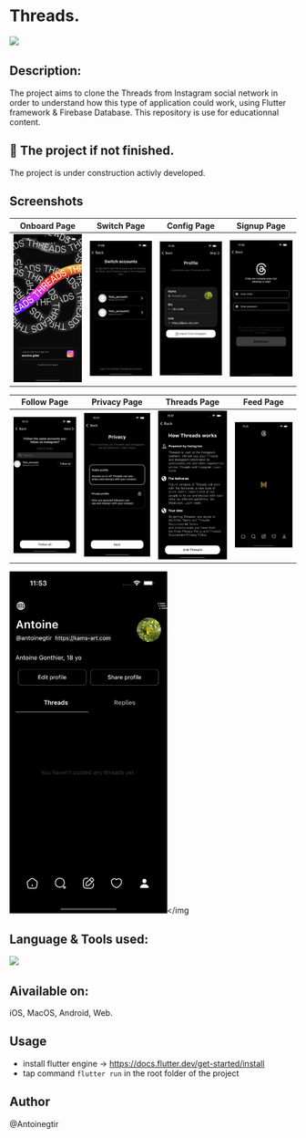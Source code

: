 # Threads.

<img height="200" src="https://staticg.sportskeeda.com/editor/2023/07/9a80c-16886367720159-1920.jpg"></img>

## Description:
The project aims to clone the Threads from Instagram social network in order to understand how this type of application could work, using Flutter framework & Firebase Database.
This repository is use for educationnal content.

## 🚧 The project if not finished.

The project is under construction activly developed.

## Screenshots

Onboard Page               |  Switch Page               | Config Page               |  Signup Page
:-------------------------:|:-------------------------:|:-------------------------:|:-------------------------:
![](https://github.com/Antoinegtir/instagram-threads/blob/main/screenshot/onboard.png?raw=true)|![](https://github.com/Antoinegtir/instagram-threads/blob/main/screenshot/switch.png?raw=true)|![](https://github.com/Antoinegtir/instagram-threads/blob/main/screenshot/config.png?raw=true)|![](https://github.com/Antoinegtir/instagram-threads/blob/main/screenshot/signup.png?raw=true)|

Follow Page         |  Privacy Page       |   Threads Page               |  Feed Page
:-------------------------:|:-------------------------:|:-------------------------:|:-------------------------:
![](https://github.com/Antoinegtir/instagram-threads/blob/main/screenshot/follow.png?raw=true)|![](https://github.com/Antoinegtir/instagram-threads/blob/main/screenshot/privacy.png?raw=true)|![](https://github.com/Antoinegtir/instagram-threads/blob/main/screenshot/threads.png?raw=true)|![](https://github.com/Antoinegtir/instagram-threads/blob/main/screenshot/feed.png?raw=true)|

<img height="600" src="https://github.com/Antoinegtir/instagram-threads/blob/main/screenshot/profile.png?raw=true"></img

## Language & Tools used:

<img src="https://skillicons.dev/icons?i=flutter,dart,firebase"/>

## Aivailable on:
iOS, MacOS, Android, Web.

## Usage

- install flutter engine -> https://docs.flutter.dev/get-started/install
- tap command `flutter run` in the root folder of the project

## Author

@Antoinegtir
